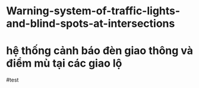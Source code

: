 # Warning-system-of-traffic-lights-and-blind-spots-at-intersections
# hệ thống cảnh báo đèn giao thông và điểm mù tại các giao lộ
#test
